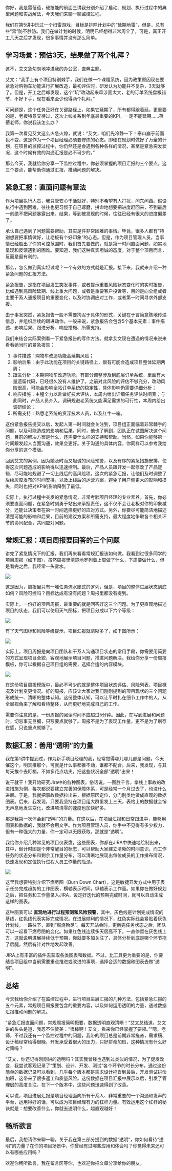 你好，我是雷蓓蓓，硬技能的前面三讲我分别介绍了启动、规划、执行过程中的典型问题和实战解法，今天我们来聊一聊监控过程。

我们在第5讲中玩过一个扫雷游戏，目标是排除计划中的“延期地雷”，但是，总有些“雷”防不胜防。我们在做计划的时候，明明已经想得非常周全了，可是，真正开工几天之后才发现，很多事情并没有那么简单。

## 学习场景：预估3天，结果做了两个礼拜？

这不，艾文急匆匆地冲进我的办公室，直奔主题。

艾文：“我手上有个项目特别棘手，我们在做一个课程系统，因为政策原因现在要紧急对购物车功能进行扩展改造，最初评估时，研发认为功能并不复杂，3天就够了。但是，开工之后却发现，这个“坑”改动起来牵涉面太大，老的订单系统盘根错节，不好下手，现在看来至少也得两个礼拜。”

可问题是，这个任务正好在关键路径上，如果它延期了，所有都得跟着延。更重要的是，老板特意交待过，这次上线关系到年底最重要的KPI，一定不能延期……蓓蓓老师，你说我该怎么办？

我第一次看见艾文这么火急火燎，就说：“艾文，咱们先冷静一下！泰山崩于前而色不变，这是作为一个项目经理必须要修炼的心态。即便在规划时做好了万全的计划，在项目的监控过程中，你仍然还是会遇到各种各样的情况，甚至是紧急突发状况，这个时候有效的沟通汇报是必不可少的。”

那么今天，我就给你分享一下监控过程中，你必须掌握的项目汇报的三个要点。这三个要点，能帮助你通过汇报，推动问题的解决。

## **紧急汇报：直面问题有章法**

作为项目执行人员，我只管安心干活就好，特别不希望有人打扰，问东问西。假设执行中遇到困难，往往也更习惯于自己琢磨，拼命地想要把进度赶回来，不到最后一刻绝不把问题暴露出来。结果，等到被发现的时候，往往已经有很大的进度偏差了。

承认自己遇到了问题需要帮助，其实是件非常困难的事情。毕竟，很多人都有“特别想要把事情做好，让老板有个好印象”的心态。但是，作为项目管理人员，当事情已经超出了你的可控范围时，我们首先要做的，就是第一时间直面问题，如实地呈现和反馈遇到的困难。要知道，我们这种真实坦诚的态度，对于整个项目而言，反而是最有利的。

那么，怎么做到真实坦诚呢？一个有效的方式就是汇报。接下来，我就来介绍一种紧急问题的汇报方法。

紧急报告，是指在项目发生突发事件，或者提示重要风险状态变化时的实时报告，比如遇到高风险延期、线上重大问题，或者是重要客户投诉等，目的是向全组或者主要干系人通报项目的重要变化，以及时协调应对工作，或者第一时间寻求外部支援。

由于事发突然，紧急报告一般不需要拘泥于具体的形式，关键在于言简意赅地传递信息，并组织后续的跟进动作。一般来说，紧急报告会包含5个基本元素：事件描述、影响后果、跟进分析、响应措施、所需支持。

我们来结合实际案例看一下紧急报告的写作方法。就拿艾文现在遭遇的情况来说来看看她当时的紧急报告：

1. 事件描述：购物车改造功能高延期风险；
2. 影响后果：由于此功能在项目的关键路径上，很有可能会造成项目整体延期两周；
3. 跟进分析：本期购物车改造功能，有部分调整涉及到底层订单系统，里面有大量遗留代码，已经很久没有人维护了。之前对此风险的评估不够充分，改动风险很高，可能会影响全站订单系统的稳定性，具体影响仍需要详细分析；
4. 响应措施：主程全力以赴做好技术评估，本周内给出详细任务评估时间表；与此同时，产品人员介入，调研规避老系统又能满足需求的可行性，本周内给出调研结论；
5. 所需支持：熟悉老系统的资深技术人员，以及红牛一箱。

这份紧急报告提交以后，发起人第一时间就会关注到，项目组正面临着非常棘手的问题，以及可能造成的影响和后果。同时，他也了解到，团队正在试图解决这个问题，目前的解决方案是什么，还需要什么样的支持和帮助。当然，如果你能够第一时间跟发起人当面沟通，效果会更好。关于沟通的具体内容，你同样可以参考我给你分享的这个模版。

回到艾文的案例，因为她及时而又坦诚的风险预警，以及有序的紧急措施安排，使得这次问题造成的影响得以迅速控制。最后，产品人员跟开发一起修改了产品逻辑，尽可能地规避了一切上线后的高风险项。这次的紧急汇报，让他们及时调整了后续灰度发布的时间安排，以及上线后的运营方案，避免了用户侧更大的影响和损失，同时也把对KPI的影响降到了最低。

实际上，执行过程中突发的紧急情况，非常考验项目经理的专业素养。首先，你必须要直面问题，在紧急时刻勇于站出来承担责任，这不仅不会让老板对你的印象减分，还能让决策者在第一时间选择更好的应对方式。另外，你要尽可能简洁地描述清楚可能的影响和后果，目前的建议方案和所需支持，最大程度地争取各个相关环节的协同配合，共同应对问题。

## **常规汇报：项目周报要回答的三个问题**

讲完了紧急情况下的汇报，我们再来看看常规汇报该如何做。我看到过很多同学的项目周报（如下图），虽然周报里清楚地罗列着上周做了什么，下周要做什么，但是看完之后，我经常一头雾水。

![](https://static001.geekbang.org/resource/image/a9/20/a941d8e376597ff0f8be75185ebac120.png?wh=1628x1158)

这是因为，周报里只有一堆任务流水账式的罗列，但是，项目的整体进展状态到底如何？风险可控吗？目标达成有没有问题？周报里都没有提到。

实际上，一份好的项目周报，最重要的就是回答好这三个问题。为了更直观地描述项目的状态，我们可以使用天气图标，把项目分成以下六个等级：

![](https://static001.geekbang.org/resource/image/34/7e/34d5ff79a4468d421048efc3c286427e.png?wh=1742x796)

有了天气图标和风险等级提示，项目汇报就清晰多了，如下图所示：

![](https://static001.geekbang.org/resource/image/51/98/5187a948817865fc2eba4bab1f4f2698.png?wh=2180x1512)

实际上，项目周报是向项目团队和干系人沟通项目状态的常用手段，你需要用简要的方式呈现项目全貌，客观地展示项目问题，推进问题解决。我给你分享一份周报模板，你可以根据自己项目组的需要，选择合适的内容模块。

![](https://static001.geekbang.org/resource/image/af/a7/afbe5fa58f4d29cbyy346e55fb7364a7.png?wh=2034x1128)

在这份项目周报模版中，最必不可少的就是整体项目状态评估、风险列表、项目概况及计划变更情况。好的周报，应该让大家对我们刚刚提到的项目现状的三个问题形成统一、清晰的整体认知。这份整体认知，可以让平时扎在细节工作中的人，从全局视角来了解和看待整体，从而更好地完成自己的工作。

需要你注意的是，一份周报的阅读时间不应超过5分钟。因此，在写到进展和问题时，切忌事无巨细，只写要点就够了。周报不是为了表现工作量，更不是为了刷存在感，只说重点就够了。

## **数据汇报：善用“透明”的力量**

我在第1讲中提到过，作为新手项目经理的我，经常觉得哪儿哪儿都是问题，今天催这个，明天推那个，可就是什么事都推不动，谁都不配合。后来，我发现，与其每天挨个去盯梢，不如多花点功夫，把这些状况全部“透明”出来！

说干就干！我开始研究Jira中的各种图表。俗话说，一图胜千言。拿线上事故的改进措施为例，每次都说要建立完善的保障体系，可是经常一个月过去了，也没什么进展。于是，我就把事故数据拉出来，根据原因定位，分门别类地做成直观的数据图表。后来，我发现，只要我坚持在项目组大群里发上三天，表格上的数据就会悄无声息地发生变化，改进项清零的速度也加快好多。

那是我第一次体会到“透明”的力量。在这以后，在项目汇报和日常跟进中，能够用图表和数据的，我就不会用文字。作为项目管理人员，你手中不见得有多少权力，但有一种强大的力量，你一定可以无限获取，那就是“透明”。

我给你介绍几种常见的项目仪表盘，这些图表，你都在JIRA中快速地绘制出来，其中，倒计时图是个非常醒目的标志，可以帮助大家建立清晰的时间意识，而工作任务的状态分布和剩余工作量分布，可以清晰地展现出每位成员的工作排布情况，快速发现和定位执行过程人员工作量的瓶颈。

![](https://static001.geekbang.org/resource/image/51/18/51acca4fa2925daf41d105e3ddf18e18.png?wh=1031x557)

这里我想要特别介绍下燃尽图（Burn Down Chart），这是敏捷开发方式中用于表示任务完成趋势的工作图表，横轴表示时间，纵轴表示工作量。如果你在做好规划之后，把任务和工作量录入JIRA，设定好迭代的预期完成时间，就可以自动生成这样的图表。

这种图表可以 **直观地进行过程预测和风险预警**，其中，灰色线是计划完成情况的基线，红色线代表实际完成情况。在进展顺利的情况下，红色实际线会紧贴着灰色计划线，一路往下，直到“燃烧殆尽”。每天开站会时，更新完任务状态之后，团队可以一起看下燃尽图的变化。如果红色线连续多天居高不下，一直停留在灰色线上方，这就说明进展持续低于预期，你就要多加关注了，具体分析到底是哪个环节拖了后腿，然后有针对性地发起改善。

JIRA上有丰富的插件去获取各类图表和数据。不过，比工具更为重要的是，你要结合项目组中当前需要重点推进或改进的事项，选择合适的数据和图表去做“透明”。

## **总结**

今天我给你介绍了在监控过程中，进行项目进展汇报的几种方法，包括紧急汇报的五个元素，常规项目周报要包含的重要内容，以及如何运用透明的力量，通过数据汇报推动问题的解决。

“紧急汇报直面问题，常规周报简明扼要，数据透明直观清晰！”艾文总结道。艾文讲的头头是道，我忍不住赞美：“很棒啊！艾文，看来你已经掌握了要领。”“嗯，老师，不过我还有一个监控过程中的问题，我带的项目总是前期非常拖沓，需求稿、设计稿经常给得很晚，开发承受着很大的压力，只好拼命加班，这种情况有什么好对策吗？

“艾文，你还记得刚刚讲的透明吗？其实我曾经也遇到过类似的情况，为了促发改变，我尝试客观记录了“策划、设计、开发、测试”各个环节的时长分布，通过这份简单的数据记录可以看到，几乎每个版本都是需求设计拖沓到最后，开发测试拼命加班，这带来了很多返工和质量风险。这份数据在项目汇报中展示以后，引发了管理层的高度关注，在下一个版本中，这些问题迅速得到了改善。

可以说，项目进展汇报是项目经理面向所有干系人、非常重要的一个沟通和发声的平台，运用得好的话，可以成为项目经理有力的杠杆力量。有效运用这个杠杆的秘诀就是：想要改善什么，你就去透明什么，越直观越好！

## **畅所欲言**

最后，我想请你来聊一聊，关于我在第三部分提到的数据“透明”，你如何看待“透明”的力量？在你的项目场景中，你曾经有过哪些应用和体会吗？你觉得未来还可以有哪些应用吗？

欢迎你畅所欲言，我在留言区等你，也欢迎你把文章分享给你的朋友。